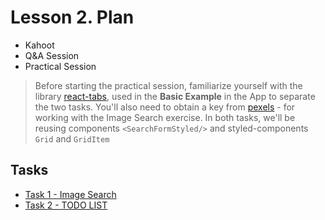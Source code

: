 # Lesson 2. Plan

- Kahoot
- Q&A Session
- Practical Session

> Before starting the practical session, familiarize yourself with the library
> [react-tabs](https://www.npmjs.com/package/react-tabs), used in the
> **Basic Example** in the App to separate the two tasks. You'll also need to
> obtain a key from [pexels](https://www.pexels.com/api/) - for working with
> the Image Search exercise. In both tasks, we'll be reusing
> components `<SearchFormStyled/>` and styled-components `Grid` and `GridItem`

## Tasks

- [Task 1 - Image Search](./task%231.md)
- [Task 2 - TODO LIST](./task%232.md)
